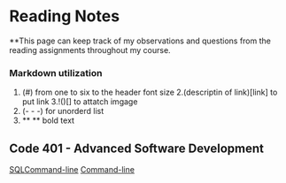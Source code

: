 # Reading Notes

**This page can keep track of my observations and questions from the reading assignments throughout my course.

### Markdown utilization 
1. (#) from one to six to the header font size
2.(descriptin of link)[link] to put link
3.!()[] to attatch imgage
4. (- - -) for unorderd list
5. ** ** bold text


## Code 401 - Advanced Software Development


[SQL](./sqlEX.md)[Command-line](./commandline.md)
[Command-line](./commandline.md)



